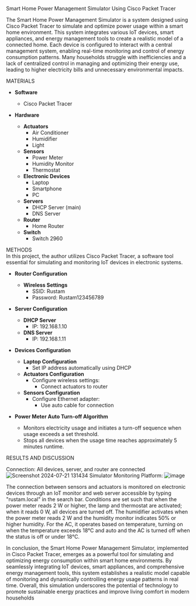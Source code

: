 Smart Home Power Management Simulator
Using Cisco Packet Tracer

The Smart Home Power Management Simulator is a system designed using Cisco
Packet Tracer to simulate and optimize power usage within a smart home environment. This
system integrates various IoT devices, smart appliances, and energy management tools to
create a realistic model of a connected home. Each device is configured to interact with a
central management system, enabling real-time monitoring and control of energy consumption
patterns.
Many households struggle with inefficiencies and a lack of centralized control in
managing and optimizing their energy use, leading to higher electricity bills and unnecessary
environmental impacts.

MATERIALS
- **Software**
  - Cisco Packet Tracer

- **Hardware**
  - **Actuators**
    - Air Conditioner
    - Humidifier
    - Light
  - **Sensors**
    - Power Meter
    - Humidity Monitor
    - Thermostat
  - **Electronic Devices**
    - Laptop
    - Smartphone
    - PC
  - **Servers**
    - DHCP Server (main)
    - DNS Server
  - **Router**
    - Home Router
  - **Switch**
    - Switch 2960
      
METHODS 
<br>
In this project, the author utilizes Cisco Packet Tracer, a software tool essential for simulating
and monitoring IoT devices in electronic systems.

- **Router Configuration**
  - **Wireless Settings**
    - SSID: Rustam
    - Password: Rustam123456789

- **Server Configuration**
  - **DHCP Server**
    - IP: 192.168.1.10
  - **DNS Server**
    - IP: 192.168.1.11

- **Devices Configuration**
  - **Laptop Configuration**
    - Set IP address automatically using DHCP
  - **Actuators Configuration**
    - Configure wireless settings:
      - Connect actuators to router
  - **Sensors Configuration**
    - Configure Ethernet adapter:
      - Use auto cable for connection

- **Power Meter Auto Turn-off Algorithm**
  - Monitors electricity usage and initiates a turn-off sequence when usage exceeds a set threshold.
  - Stops all devices when the usage time reaches approximately 5 minutes runtime.

RESULTS AND DISCUSSION

Connection: All devices, server, and router are connected
![Screenshot 2024-07-21 131434](https://github.com/user-attachments/assets/cdbc47c9-1eba-4c17-a87e-40eedfddbfad)
Simulator Monitoring Platform:
![image](https://github.com/user-attachments/assets/fb32270e-6f62-4cb1-b39a-7634dcd812df)


The connection between sensors and actuators is monitored on electronic devices through an
IoT monitor and web server accessible by typing "rustam.local" in the search bar. Conditions are
set such that when the power meter reads 2 W or higher, the lamp and thermostat are activated;
when it reads 0 W, all devices are turned off. The humidifier activates when the power meter
reads 2 W and the humidity monitor indicates 50% or higher humidity. For the AC, it operates
based on temperature, turning on when the temperature exceeds 18°C and auto and the AC is
turned off when the status is off or under 18°C.

In conclusion, the Smart Home Power Management Simulator, implemented in Cisco Packet
Tracer, emerges as a powerful tool for simulating and optimizing energy consumption within
smart home environments. By seamlessly integrating IoT devices, smart appliances, and
comprehensive energy management tools, this system establishes a realistic model capable of
monitoring and dynamically controlling energy usage patterns in real time. Overall, this
simulation underscores the potential of technology to promote sustainable energy practices and
improve living comfort in modern households
